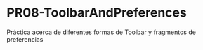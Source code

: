 # PR08-ToolbarAndPreferences
Práctica acerca de diferentes formas de Toolbar y fragmentos de preferencias
